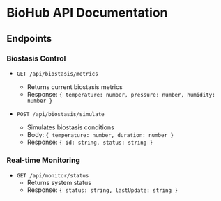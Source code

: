 
# BioHub API Documentation

## Endpoints

### Biostasis Control
- `GET /api/biostasis/metrics`
  - Returns current biostasis metrics
  - Response: `{ temperature: number, pressure: number, humidity: number }`

- `POST /api/biostasis/simulate`
  - Simulates biostasis conditions
  - Body: `{ temperature: number, duration: number }`
  - Response: `{ id: string, status: string }`

### Real-time Monitoring
- `GET /api/monitor/status`
  - Returns system status
  - Response: `{ status: string, lastUpdate: string }`
